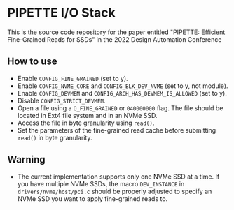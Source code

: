 # PIPETTE I/O Stack

This is the source code repository for the paper entitled "PIPETTE: Efficient Fine-Grained Reads for SSDs" in the 2022 Design Automation Conference

## How to use

* Enable `CONFIG_FINE_GRAINED` (set to y).
* Enable `CONFIG_NVME_CORE` and `CONFIG_BLK_DEV_NVME` (set to y, not module).
* Enable `CONFIG_DEVMEM` and `CONFIG_ARCH_HAS_DEVMEM_IS_ALLOWED` (set to y).
* Disable `CONFIG_STRICT_DEVMEM`.
* Open a file using a `O_FINE_GRAINED` or `040000000` flag. The file should be located in Ext4 file system and in an NVMe SSD.
* Access the file in byte granularity using `read()`.
* Set the parameters of the fine-grained read cache before submitting `read()` in byte granularity.

## Warning

* The current implementation supports only one NVMe SSD at a time. If you have multiple NVMe SSDs, the macro `DEV_INSTANCE` in `drivers/nvme/host/pci.c` should be properly adjusted to specify an NVMe SSD you want to apply fine-grained reads to.
